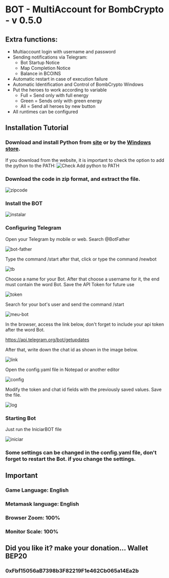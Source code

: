# BOT - MultiAccount for BombCrypto - v 0.5.0

## Extra functions:

- Multiaccount login with username and password
- Sending notifications via Telegram:
  - Bot Startup Notice
  - Map Completion Notice
  - Balance in BCOINS
- Automatic restart in case of execution failure
- Automatic Identification and Control of BombCrypto Windows
- Put the heroes to work according to variable
  - Full = Send only with full energy
  - Green = Sends only with green energy
  - All = Send all heroes by new button
- All runtimes can be configured

## Installation Tutorial

### Download and install Python from [site](https://www.python.org/downloads/) or by the [Windows store](https://www.microsoft.com/p/python-37/9nj46sx7x90p?activetab=pivot:overviewtab).

If you download from the website, it is important to check the option to add the
python to the PATH:
![Check Add python to PATH](https://github.com/felippetadeu/bombcrypto-multibot/blob/main/readme-images/path.png?raw=true)

### Download the code in zip format, and extract the file.

![zipcode](https://github.com/felippetadeu/bombcrypto-multibot/blob/main/readme-images/download.png?raw=true)

### Install the BOT

![instalar](https://github.com/felippetadeu/bombcrypto-multibot/blob/main/readme-images/instalar.png?raw=true)

### Configuring Telegram

Open your Telegram by mobile or web.
Search @BotFather

![bot-father](https://github.com/felippetadeu/bombcrypto-multibot/blob/main/readme-images/botfather.png?raw=true)

Type the command /start
after that, click or type the command /newbot

![tb](https://github.com/felippetadeu/bombcrypto-multibot/blob/main/readme-images/telegrambot.png?raw=true)

Choose a name for your Bot. After that choose a username for it, the end must contain the word Bot.
Save the API Token for future use

![token](https://github.com/felippetadeu/bombcrypto-multibot/blob/main/readme-images/token.png?raw=true)

Search for your bot's user and send the command /start

![meu-bot](https://github.com/felippetadeu/bombcrypto-multibot/blob/main/readme-images/meubot.png?raw=true)

In the browser, access the link below, don't forget to include your api token after the word Bot.

https://api.telegram.org/bot/getupdates

After that, write down the chat id as shown in the image below.

![link](https://github.com/felippetadeu/bombcrypto-multibot/blob/main/readme-images/chatid.png?raw=true)

Open the config.yaml file in Notepad or another editor

![config](https://github.com/felippetadeu/bombcrypto-multibot/blob/main/readme-images/config.png?raw=true)

Modify the token and chat id fields with the previously saved values.
Save the file.

![log](https://github.com/felippetadeu/bombcrypto-multibot/blob/main/readme-images/telegramlog.png?raw=true)

### Starting Bot

Just run the IniciarBOT file

![iniciar](https://github.com/felippetadeu/bombcrypto-multibot/blob/main/readme-images/iniciar.png?raw=true)

### Some settings can be changed in the config.yaml file, don't forget to restart the Bot. if you change the settings.

## Important

### Game Language: English

### Metamask language: English

### Browser Zoom: 100%

### Monitor Scale: 100%

## Did you like it? make your donation... Wallet BEP20

### 0xFbf15056aB7398b3F82219F1e462Cb065a14Ea2b
